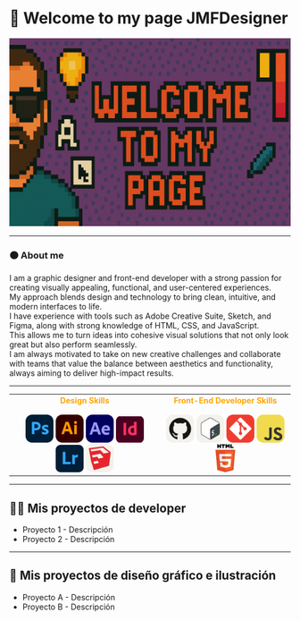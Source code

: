 # 👋 Welcome to my page JMFDesigner

![Banner](Gifs/Gif.png)

---

### 🟠 About me

I am a graphic designer and front-end developer with a strong passion for creating visually appealing, functional, and user-centered experiences.  
My approach blends design and technology to bring clean, intuitive, and modern interfaces to life.  
I have experience with tools such as Adobe Creative Suite, Sketch, and Figma, along with strong knowledge of HTML, CSS, and JavaScript.  
This allows me to turn ideas into cohesive visual solutions that not only look great but also perform seamlessly.  
I am always motivated to take on new creative challenges and collaborate with teams that value the balance between aesthetics and functionality, always aiming to deliver high-impact results.

---

<table>
  <tr>
    <td align="center">
      <strong><span style="color:orange">Design Skills</span></strong><br><br>
      <img src="Iconos/Photoshop.svg" width="50px">
      <img src="Iconos/Illustrator.svg" width="50px">
      <img src="Iconos/AfterEffects.svg" width="50px">
      <img src="Iconos/AdobeIndesing.png" width="50px">
      <img src="Iconos/AdobeLigthroom.png" width="50px">
      <img src="Iconos/Sketchup-Light.svg" width="50px">
    </td>
    <td align="center">
      <strong><span style="color:orange">Front-End Developer Skills</span></strong><br><br>
      <img src="Iconos/Github-Light.svg" width="50px">
      <img src="Iconos/Bash-Light.svg" width="50px">
      <img src="Iconos/Git.svg" width="50px">
      <img src="Iconos/JavaScript.svg" width="50px">
      <img src="Iconos/HTML5.png" width="50px">
    </td>
  </tr>
</table>

---

## 👨‍💻 Mis proyectos de developer

- Proyecto 1 - Descripción  
- Proyecto 2 - Descripción

---

## 🎨 Mis proyectos de diseño gráfico e ilustración

- Proyecto A - Descripción  
- Proyecto B - Descripción

<!--
**JMFDesigner/JMFDesigner** is a ✨ _special_ ✨ repository because its `README.md` (this file) appears on your GitHub profile.

Here are some ideas to get you started:

- 🔭 I’m currently working on ...
- 🌱 I’m currently learning ...
- 👯 I’m looking to collaborate on ...
- 🤔 I’m looking for help with ...
- 💬 Ask me about ...
- 📫 How to reach me: ...
- 😄 Pronouns: ...
- ⚡ Fun fact: ...
-->
